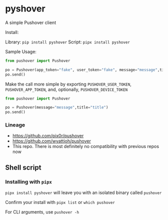# pyshover

A simple Pushover client

Install:

Library: `pip install pyshover`
Script: `pipx install pyshover`


Sample Usage:

```python
from pushover import Pushover

po = Pushover(app_token="fake", user_token="fake", message="message",title="title")
po.send()
```

Make the call more simple by exporting `PUSHOVER_USER_TOKEN`,
`PUSHOVER_APP_TOKEN`, and, optionally, `PUSHOVER_DEVICE_TOKEN`

```python
from pushover import Pushover

po = Pushover(message="message",title="title")
po.send()
```

### Lineage

- <https://github.com/pix0r/pushover>
- <https://github.com/wyattjoh/pushover>
- This repo. There is most definitely no compatibility with previous repos now

## Shell script

### Installing with `pipx`

`pipx install pyshover` will leave you with an isolated binary called `pushover`

Confirm your install with `pipx list` or `which pushover`

For CLI arguments, use `pushover -h`
